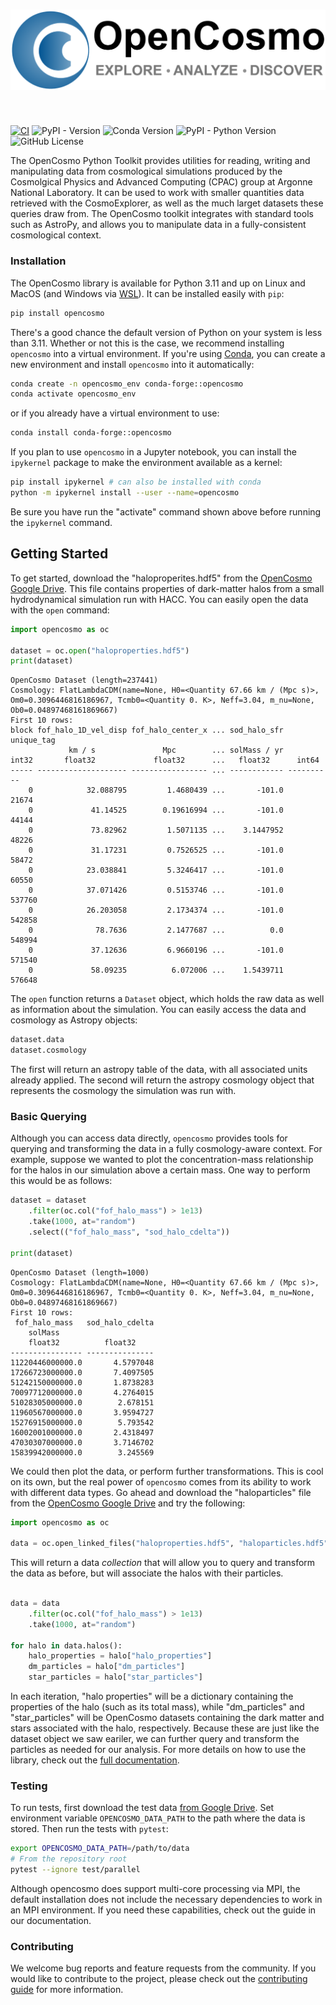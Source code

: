 <h1 align="center">
    <picture>
        <source srcset="https://raw.githubusercontent.com/ArgonneCPAC/opencosmo/main/branding/opencosmo_dark.png" media="(prefers-color-scheme: dark)">
        <source srcset="https://raw.githubusercontent.com/ArgonneCPAC/opencosmo/main/branding/opencosmo_light.png" media="(prefers-color-scheme: light)">
        <img src="https://raw.githubusercontent.com/ArgonneCPAC/opencosmo/main/branding/opencosmo_light.png" alt="OpenCosmo">
    </picture>
</h1><br>

[![CI](https://github.com/ArgonneCPAC/OpenCosmo/actions/workflows/build.yaml/badge.svg)](https://github.com/ArgonneCPAC/OpenCosmo/actions/workflows/build.yaml)
![PyPI - Version](https://img.shields.io/pypi/v/opencosmo)
![Conda Version](https://img.shields.io/conda/vn/conda-forge/opencosmo)
![PyPI - Python Version](https://img.shields.io/pypi/pyversions/opencosmo)
![GitHub License](https://img.shields.io/github/license/ArgonneCPAC/opencosmo)


The OpenCosmo Python Toolkit provides utilities for reading, writing and manipulating data from cosmological simulations produced by the Cosmolgical Physics and Advanced Computing (CPAC) group at Argonne National Laboratory. It can be used to work with smaller quantities data retrieved with the CosmoExplorer, as well as the much larget datasets these queries draw from. The OpenCosmo toolkit integrates with standard tools such as AstroPy, and allows you to manipulate data in a fully-consistent cosmological context.

### Installation

The OpenCosmo library is available for Python 3.11 and up on Linux and MacOS (and Windows via [WSL](https://learn.microsoft.com/en-us/windows/wsl/setup/environment)). It can be installed easily with `pip`:

```bash
pip install opencosmo
```


There's a good chance the default version of Python on your system is less than 3.11. Whether or not this is the case, we recommend installing `opencosmo` into a virtual environment. If you're using [Conda](https://docs.conda.io/projects/conda/en/stable/user-guide/getting-started.html), you can create a new environment and install `opencosmo` into it automatically:

```bash
conda create -n opencosmo_env conda-forge::opencosmo
conda activate opencosmo_env
```

or if you already have a virtual environment to use:

```bash
conda install conda-forge::opencosmo
```

If you plan to use `opencosmo` in a Jupyter notebook, you can install the `ipykernel` package to make the environment available as a kernel:

```bash
pip install ipykernel # can also be installed with conda
python -m ipykernel install --user --name=opencosmo
```

Be sure you have run the "activate" command shown above before running the `ipykernel` command.

## Getting Started

To get started, download the "haloproperites.hdf5" from the [OpenCosmo Google Drive](https://drive.google.com/drive/folders/1CYmZ4sE-RdhRdLhGuYR3rFfgyA3M1mU-?usp=sharing). This file contains properties of dark-matter halos from a small hydrodynamical simulation run with HACC. You can easily open the data with the `open` command:

```python
import opencosmo as oc

dataset = oc.open("haloproperties.hdf5")
print(dataset)
```

```text
OpenCosmo Dataset (length=237441)
Cosmology: FlatLambdaCDM(name=None, H0=<Quantity 67.66 km / (Mpc s)>, Om0=0.3096446816186967, Tcmb0=<Quantity 0. K>, Neff=3.04, m_nu=None, Ob0=0.04897468161869667)
First 10 rows:
block fof_halo_1D_vel_disp fof_halo_center_x ... sod_halo_sfr unique_tag
             km / s               Mpc        ... solMass / yr
int32       float32             float32      ...   float32      int64
----- -------------------- ----------------- ... ------------ ----------
    0            32.088795         1.4680439 ...       -101.0      21674
    0             41.14525        0.19616994 ...       -101.0      44144
    0             73.82962         1.5071135 ...    3.1447952      48226
    0             31.17231         0.7526525 ...       -101.0      58472
    0            23.038841         5.3246417 ...       -101.0      60550
    0            37.071426         0.5153746 ...       -101.0     537760
    0            26.203058         2.1734374 ...       -101.0     542858
    0              78.7636         2.1477687 ...          0.0     548994
    0             37.12636         6.9660196 ...       -101.0     571540
    0             58.09235          6.072006 ...    1.5439711     576648
```

The `open` function returns a `Dataset` object, which holds the raw data as well as information about the simulation. You can easily access the data and cosmology as Astropy objects:
```python
dataset.data
dataset.cosmology
```

The first will return an astropy table of the data, with all associated units already applied. The second will return the astropy cosmology object that represents the cosmology the simulation was run with. 

### Basic Querying

Although you can access data directly, `opencosmo` provides tools for querying and transforming the data in a fully cosmology-aware context. For example, suppose we wanted to plot the concentration-mass relationship for the halos in our simulation above a certain mass. One way to perform this would be as follows:

```python
dataset = dataset
    .filter(oc.col("fof_halo_mass") > 1e13)
    .take(1000, at="random")
    .select(("fof_halo_mass", "sod_halo_cdelta"))

print(dataset)

```

```text
OpenCosmo Dataset (length=1000)
Cosmology: FlatLambdaCDM(name=None, H0=<Quantity 67.66 km / (Mpc s)>, Om0=0.3096446816186967, Tcmb0=<Quantity 0. K>, Neff=3.04, m_nu=None, Ob0=0.04897468161869667)
First 10 rows:
 fof_halo_mass   sod_halo_cdelta
    solMass
    float32          float32
---------------- ---------------
11220446000000.0       4.5797048
17266723000000.0       7.4097505
51242150000000.0       1.8738283
70097712000000.0       4.2764015
51028305000000.0        2.678151
11960567000000.0       3.9594727
15276915000000.0        5.793542
16002001000000.0       2.4318497
47030307000000.0       3.7146702
15839942000000.0        3.245569
```

We could then plot the data, or perform further transformations. This is cool on its own, but the real power of `opencosmo` comes from its ability to work with different data types. Go ahead and download the "haloparticles" file from the [OpenCosmo Google Drive](https://drive.google.com/drive/folders/1CYmZ4sE-RdhRdLhGuYR3rFfgyA3M1mU-?usp=sharing) and try the following:

```python
import opencosmo as oc

data = oc.open_linked_files("haloproperties.hdf5", "haloparticles.hdf5")
```
This will return a data *collection* that will allow you to query and transform the data as before, but will associate the halos with their particles. 

```python

data = data
    .filter(oc.col("fof_halo_mass") > 1e13)
    .take(1000, at="random")

for halo in data.halos():
    halo_properties = halo["halo_properties"]
    dm_particles = halo["dm_particles"]
    star_particles = halo["star_particles"]
```

In each iteration, "halo properties" will be a dictionary containing the properties of the halo (such as its total mass), while "dm_particles" and "star_particles" will be OpenCosmo datasets containing the dark matter and stars associated with the halo, respectively. Because these are just like the dataset object we saw eariler, we can further query and transform the particles as needed for our analysis. For more details on how to use the library, check out the [full documentation](https://opencosmo.readthedocs.io/en/latest/).

### Testing

To run tests, first download the test data [from Google Drive](https://drive.google.com/drive/folders/1CYmZ4sE-RdhRdLhGuYR3rFfgyA3M1mU-?usp=sharing). Set environment variable `OPENCOSMO_DATA_PATH` to the path where the data is stored. Then run the tests with `pytest`:

```bash
export OPENCOSMO_DATA_PATH=/path/to/data
# From the repository root
pytest --ignore test/parallel 
```

Although opencosmo does support multi-core processing via MPI, the default installation does not include the necessary dependencies to work in an MPI environment. If you need these capabilities, check out the guide in our documentation.

### Contributing

We welcome bug reports and feature requests from the community. If you would like to contribute to the project, please check out the [contributing guide](CONTRIBUTING.md) for more information.

```
